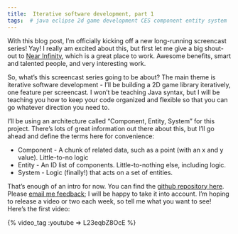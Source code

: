 ```yaml
---
title:  Iterative software development, part 1
tags:  # java eclipse 2d game development CES component entity system
---
```


<p>With this blog post, I’m officially kicking off a new long-running screencast series! Yay! I really am excited about this, but first let me give a big shout-out to <a href="http://www.nearinfinity.com/">Near Infinity</a>, which is a great place to work. Awesome benefits, smart and talented people, and very interesting work.</p>

<p>So, what’s this screencast series going to be about? The main theme is iterative software development - I’ll be building a 2D game library iteratively, one feature per screencast. I won’t be teaching Java syntax, but I will be teaching you how to keep your code organized and flexible so that you can go whatever direction you need to.</p>

<p>I’ll be using an architecture called “Component, Entity, System” for this project. There’s lots of great information out there about this, but I’ll go ahead and define the terms here for convenience:</p>

<ul>
  <li>Component - A chunk of related data, such as a point (with an x and y value). Little-to-no logic</li>
  <li>Entity - An ID list of components. Little-to-nothing else, including logic.</li>
  <li>System - Logic (finally!) that acts on a set of entities.</li>
</ul>

<p>That’s enough of an intro for now. You can find the <a href="https://github.com/arwagner/gameengine">github repository here</a>. Please <a href="mailto:awagner@nearinfinity.com">email me feedback</a>; I will be happy to take it into account. I’m hoping to release a video or two each week, so tell me what you want to see! Here’s the first video:</p>

{% video_tag :youtube => L23eqbZ8OcE %}
